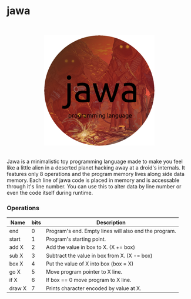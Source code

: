 # jawa
<br>
<p align=center>
<img src="icon/icon.png" alt="jawa" width="300"/>
</p><br>
Jawa is a minimalistic toy programming language made to make you feel like a little alien
in a deserted planet hacking away at a droid's internals. It features only 8 operations and the program 
memory lives along side data memory. Each line of jawa code is placed in memory and is 
accessable through it's line number. You can use this to alter data by line number or 
even the code itself during runtime.

### Operations
| Name   | bits | Description                                           |
|--------|------|-------------------------------------------------------|
| end    | 0    | Program's end. Empty lines will also end the program. |
| start  | 1    | Program's starting point.                             |
| add X  | 2    | Add the value in box to X. (X += box)                 |
| sub X  | 3    | Subtract the value in box from X. (X -= box)          |
| box X  | 4    | Put the value of X into box (box = X)                 |
| go X   | 5    | Move program pointer to X line.                       |
| if X   | 6    | If box == 0 move program to X line.                   |
| draw X | 7    | Prints character encoded by value at X.               |
